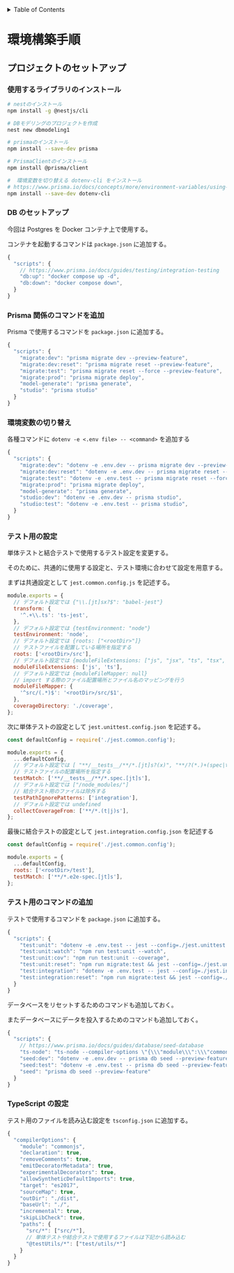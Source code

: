 <!-- START doctoc generated TOC please keep comment here to allow auto update -->
<!-- DON'T EDIT THIS SECTION, INSTEAD RE-RUN doctoc TO UPDATE -->
<details>
<summary>Table of Contents</summary>

- [環境構築手順](#%E7%92%B0%E5%A2%83%E6%A7%8B%E7%AF%89%E6%89%8B%E9%A0%86)
  - [プロジェクトのセットアップ](#%E3%83%97%E3%83%AD%E3%82%B8%E3%82%A7%E3%82%AF%E3%83%88%E3%81%AE%E3%82%BB%E3%83%83%E3%83%88%E3%82%A2%E3%83%83%E3%83%97)
    - [使用するライブラリのインストール](#%E4%BD%BF%E7%94%A8%E3%81%99%E3%82%8B%E3%83%A9%E3%82%A4%E3%83%96%E3%83%A9%E3%83%AA%E3%81%AE%E3%82%A4%E3%83%B3%E3%82%B9%E3%83%88%E3%83%BC%E3%83%AB)
    - [DB のセットアップ](#db-%E3%81%AE%E3%82%BB%E3%83%83%E3%83%88%E3%82%A2%E3%83%83%E3%83%97)
    - [Prisma 関係のコマンドを追加](#prisma-%E9%96%A2%E4%BF%82%E3%81%AE%E3%82%B3%E3%83%9E%E3%83%B3%E3%83%89%E3%82%92%E8%BF%BD%E5%8A%A0)
    - [環境変数の切り替え](#%E7%92%B0%E5%A2%83%E5%A4%89%E6%95%B0%E3%81%AE%E5%88%87%E3%82%8A%E6%9B%BF%E3%81%88)
    - [テスト用の設定](#%E3%83%86%E3%82%B9%E3%83%88%E7%94%A8%E3%81%AE%E8%A8%AD%E5%AE%9A)
    - [テスト用のコマンドの追加](#%E3%83%86%E3%82%B9%E3%83%88%E7%94%A8%E3%81%AE%E3%82%B3%E3%83%9E%E3%83%B3%E3%83%89%E3%81%AE%E8%BF%BD%E5%8A%A0)

</details>
<!-- END doctoc generated TOC please keep comment here to allow auto update -->

# 環境構築手順

## プロジェクトのセットアップ

### 使用するライブラリのインストール

```bash
# nestのインストール
npm install -g @nestjs/cli

# DBモデリングのプロジェクトを作成
nest new dbmodeling1

# prismaのインストール
npm install --save-dev prisma

# PrismaClientのインストール
npm install @prisma/client

#  環境変数を切り替える dotenv-cli をインストール
# https://www.prisma.io/docs/concepts/more/environment-variables/using-multiple-env-files
npm install --save-dev dotenv-cli
```

### DB のセットアップ

今回は Postgres を Docker コンテナ上で使用する。

コンテナを起動するコマンドは `package.json` に追加する。

```js
{
  "scripts": {
    // https://www.prisma.io/docs/guides/testing/integration-testing
    "db:up": "docker compose up -d",
    "db:down": "docker compose down",
  }
}
```

### Prisma 関係のコマンドを追加

Prisma で使用するコマンドを `package.json` に追加する。

```js
{
  "scripts": {
    "migrate:dev": "prisma migrate dev --preview-feature",
    "migrate:dev:reset": "prisma migrate reset --preview-feature",
    "migrate:test": "prisma migrate reset --force --preview-feature",
    "migrate:prod": "prisma migrate deploy",
    "model-generate": "prisma generate",
    "studio": "prisma studio"
  }
}
```

### 環境変数の切り替え

各種コマンドに `dotenv -e <.env file> -- <command>` を追加する

```js
{
  "scripts": {
    "migrate:dev": "dotenv -e .env.dev -- prisma migrate dev --preview-feature",
    "migrate:dev:reset": "dotenv -e .env.dev -- prisma migrate reset --preview-feature",
    "migrate:test": "dotenv -e .env.test -- prisma migrate reset --force --preview-feature",
    "migrate:prod": "prisma migrate deploy",
    "model-generate": "prisma generate",
    "studio:dev": "dotenv -e .env.dev -- prisma studio",
    "studio:test": "dotenv -e .env.test -- prisma studio",
  }
}
```

### テスト用の設定

単体テストと結合テストで使用するテスト設定を変更する。

そのために、共通的に使用する設定と、テスト環境に合わせて設定を用意する。

まずは共通設定として `jest.common.config.js` を記述する。

```js
module.exports = {
  // デフォルト設定では {"\\.[jt]sx?$": "babel-jest"}
  transform: {
    '^.+\\.ts': 'ts-jest',
  },
  // デフォルト設定では {testEnvironment: "node"}
  testEnvironment: 'node',
  // デフォルト設定では {roots: ["<rootDir>"]}
  // テストファイルを配置している場所を指定する
  roots: ['<rootDir>/src'],
  // デフォルト設定では {moduleFileExtensions: ["js", "jsx", "ts", "tsx", "json", "node"]}
  moduleFileExtensions: ['js', 'ts'],
  // デフォルト設定では {moduleFileMapper: null}
  // import する際のファイル配置場所とファイル名のマッピングを行う
  moduleFileMapper: {
    '^src/(.*)$': '<rootDir>/src/$1',
  },
  coverageDirectory: './coverage',
};
```

次に単体テストの設定として `jest.unittest.config.json` を記述する。

```js
const defaultConfig = require('./jest.common.config');

module.exports = {
  ...defaultConfig,
  // デフォルト設定では [ "**/__tests__/**/*.[jt]s?(x)", "**/?(*.)+(spec|test).[jt]s?(x)" ]
  // テストファイルの配置場所を指定する
  testMatch: ['**/__tests__/**/*.spec.[jt]s'],
  // デフォルト設定では ["/node_modules/"]
  // 結合テスト用のファイルは除外する
  testPathIgnorePatterns: ['integration'],
  // デフォルト設定では undefined
  collectCoverageFrom: ['**/*.(t|j)s'],
};
```

最後に結合テストの設定として `jest.integration.config.json` を記述する

```js
const defaultConfig = require('./jest.common.config');

module.exports = {
  ...defaultConfig,
  roots: ['<rootDir>/test'],
  testMatch: ['**/*.e2e-spec.[jt]s'],
};
```

### テスト用のコマンドの追加

テストで使用するコマンドを `package.json` に追加する。

```js
{
  "scripts": {
    "test:unit": "dotenv -e .env.test -- jest --config=./jest.unittest.config.json",
    "test:unit:watch": "npm run test:unit --watch",
    "test:unit:cov": "npm run test:unit --coverage",
    "test:unit:reset": "npm run migrate:test && jest --config=./jest.unittest.config.json",
    "test:integration": "dotenv -e .env.test -- jest --config=./jest.integration.config.json"
    "test:integration:reset": "npm run migrate:test && jest --config=./jest.integration.config.json",
  }
}
```

データベースをリセットするためのコマンドも追加しておく。

またデータベースにデータを投入するためのコマンドも追加しておく。

```js
{
  "scripts": {
    // https://www.prisma.io/docs/guides/database/seed-database
    "ts-node": "ts-node --compiler-options \"{\\\"module\\\":\\\"commonjs\\\"}\"",
    "seed:dev": "dotenv -e .env.dev -- prisma db seed --preview-feature",
    "seed:test": "dotenv -e .env.test -- prisma db seed --preview-feature",
    "seed": "prisma db seed --preview-feature"
  }
}
```

### TypeScript の設定

テスト用のファイルを読み込む設定を `tsconfig.json` に追加する。

```js
{
  "compilerOptions": {
    "module": "commonjs",
    "declaration": true,
    "removeComments": true,
    "emitDecoratorMetadata": true,
    "experimentalDecorators": true,
    "allowSyntheticDefaultImports": true,
    "target": "es2017",
    "sourceMap": true,
    "outDir": "./dist",
    "baseUrl": "./",
    "incremental": true,
    "skipLibCheck": true,
    "paths": {
      "src/*": ["src/*"],
      // 単体テストや結合テストで使用するファイルは下記から読み込む
      "@testUtils/*": ["test/utils/*"]
    }
  }
}
```
